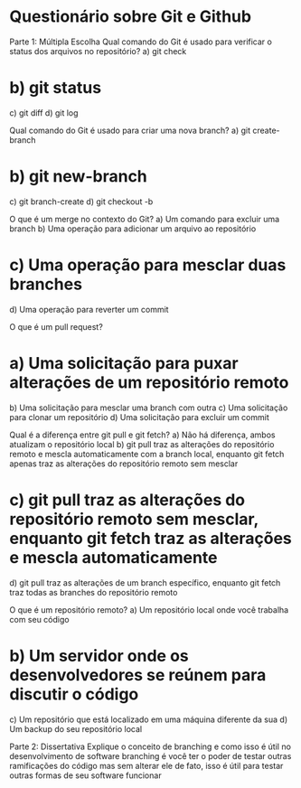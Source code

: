 # Questionário sobre Git e Github

Parte 1: Múltipla Escolha
Qual comando do Git é usado para verificar o status dos arquivos no repositório?
a) git check
# b) git status
c) git diff
d) git log

Qual comando do Git é usado para criar uma nova branch?
a) git create-branch
# b) git new-branch
c) git branch-create
d) git checkout -b

O que é um merge no contexto do Git?
a) Um comando para excluir uma branch
b) Uma operação para adicionar um arquivo ao repositório
# c) Uma operação para mesclar duas branches
d) Uma operação para reverter um commit

O que é um pull request?
# a) Uma solicitação para puxar alterações de um repositório remoto
b) Uma solicitação para mesclar uma branch com outra
c) Uma solicitação para clonar um repositório
d) Uma solicitação para excluir um commit

Qual é a diferença entre git pull e git fetch?
a) Não há diferença, ambos atualizam o repositório local
b) git pull traz as alterações do repositório remoto e mescla automaticamente com a branch local, enquanto git fetch apenas traz as alterações do repositório remoto sem mesclar
# c) git pull traz as alterações do repositório remoto sem mesclar, enquanto git fetch traz as alterações e mescla automaticamente
d) git pull traz as alterações de um branch específico, enquanto git fetch traz todas as branches do repositório remoto

O que é um repositório remoto?
a) Um repositório local onde você trabalha com seu código
# b) Um servidor onde os desenvolvedores se reúnem para discutir o código
c) Um repositório que está localizado em uma máquina diferente da sua
d) Um backup do seu repositório local

Parte 2: Dissertativa
Explique o conceito de branching e como isso é útil no desenvolvimento de software
branching é você ter o poder de testar outras ramificações do código mas sem alterar ele de fato, isso é útil para testar outras formas de seu software funcionar
